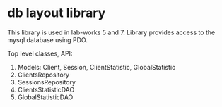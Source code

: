 
# db layout library 

This library is used in lab-works 5 and 7.
Library provides access to the mysql database using PDO.

Top level classes, API:
1. Models: Client, Session, ClientStatistic, GlobalStatistic
2. ClientsRepository
3. SessionsRepository
4. ClientsStatisticDAO
5. GlobalStatisticDAO